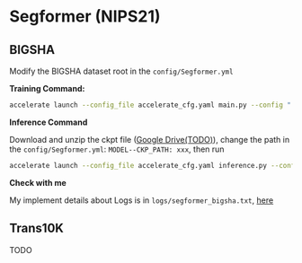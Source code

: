 # Segformer (NIPS21)

## BIGSHA

Modify the BIGSHA dataset root in the `config/Segformer.yml`

**Training Command:**

```sh
accelerate launch --config_file accelerate_cfg.yaml main.py --config "./config/Segformer.yml" --manual_flag "BIGSHA_EXP"
```

**Inference Command**

Download and unzip the ckpt file ([Google Drive(TODO)]()), change the path in the `config/Segformer.yml`: `MODEL--CKP_PATH: xxx`,  then run

```sh
accelerate launch --config_file accelerate_cfg.yaml inference.py --config "./config/Segformer.yml" --manual_flag "BIGSHA_Infer"
```

**Check with me**

My implement details about Logs is in `logs/segformer_bigsha.txt`, [here](../logs/segformer_bigsha.txt)



## Trans10K

TODO

